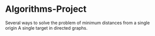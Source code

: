 # Algorithms-Project
Several ways to solve the problem of minimum distances from a single origin A single target in directed graphs.
